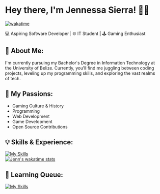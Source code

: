 # Hey there, I'm Jennessa Sierra! 👋🏽

[![wakatime](https://wakatime.com/badge/user/784f2cc4-fc95-4999-a214-1dcf7be5d55b.svg?color=36454f)](https://wakatime.com/@784f2cc4-fc95-4999-a214-1dcf7be5d55b)

💻 Aspiring Software Developer | 🌐 IT Student | 🕹️ Gaming Enthusiast

## 💭 About Me:

I'm currently pursuing my Bachelor's Degree in Information Technology at the University of Belize. Currently, you'll find me juggling between coding projects, leveling up my programming skills, and exploring the vast realms of tech.

## 🚀 My Passions:
- Gaming Culture & History
- Programming
- Web Development
- Game Development
- Open Source Contributions

## 💡 Skills & Experience:
[![My Skills](https://skillicons.dev/icons?i=cpp,html,css,js,postgres,git,md)](https://skillicons.dev)   
[![Jenn's wakatime stats](https://github-readme-stats.vercel.app/api/wakatime?username=jennxsierra&layout=compact&langs_count=8&theme=github_dark)](https://wakatime.com/@jennxsierra)

## 🧾 Learning Queue:
[![My Skills](https://skillicons.dev/icons?i=cs,py,tailwind,react)](https://skillicons.dev)

